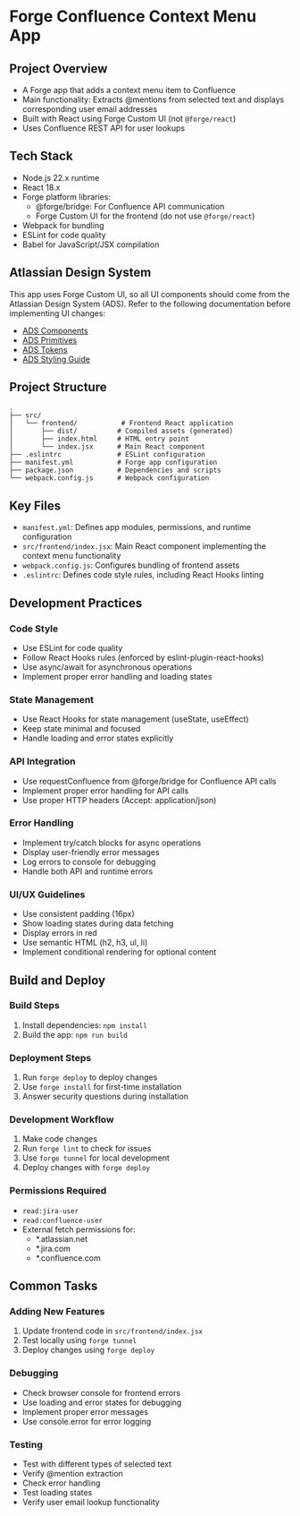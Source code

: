 # Forge Confluence Context Menu App

## Project Overview
- A Forge app that adds a context menu item to Confluence
- Main functionality: Extracts @mentions from selected text and displays corresponding user email addresses
- Built with React using Forge Custom UI (not `@forge/react`)
- Uses Confluence REST API for user lookups

## Tech Stack
- Node.js 22.x runtime
- React 18.x
- Forge platform libraries:
  - @forge/bridge: For Confluence API communication
  - Forge Custom UI for the frontend (do not use `@forge/react`)
- Webpack for bundling
- ESLint for code quality
- Babel for JavaScript/JSX compilation

## Atlassian Design System
This app uses Forge Custom UI, so all UI components should come from the Atlassian Design System (ADS).
Refer to the following documentation before implementing UI changes:
- [ADS Components](https://atlassian.design/llms-components.txt)
- [ADS Primitives](https://atlassian.design/llms-primitives.txt)
- [ADS Tokens](https://atlassian.design/llms-tokens.txt)
- [ADS Styling Guide](https://atlassian.design/llms-styling.txt)

## Project Structure
```
.
├── src/
│   └── frontend/           # Frontend React application
│       ├── dist/          # Compiled assets (generated)
│       ├── index.html     # HTML entry point
│       └── index.jsx      # Main React component
├── .eslintrc              # ESLint configuration
├── manifest.yml           # Forge app configuration
├── package.json           # Dependencies and scripts
└── webpack.config.js      # Webpack configuration
```

## Key Files
- `manifest.yml`: Defines app modules, permissions, and runtime configuration
- `src/frontend/index.jsx`: Main React component implementing the context menu functionality
- `webpack.config.js`: Configures bundling of frontend assets
- `.eslintrc`: Defines code style rules, including React Hooks linting

## Development Practices

### Code Style
- Use ESLint for code quality
- Follow React Hooks rules (enforced by eslint-plugin-react-hooks)
- Use async/await for asynchronous operations
- Implement proper error handling and loading states

### State Management
- Use React Hooks for state management (useState, useEffect)
- Keep state minimal and focused
- Handle loading and error states explicitly

### API Integration
- Use requestConfluence from @forge/bridge for Confluence API calls
- Implement proper error handling for API calls
- Use proper HTTP headers (Accept: application/json)

### Error Handling
- Implement try/catch blocks for async operations
- Display user-friendly error messages
- Log errors to console for debugging
- Handle both API and runtime errors

### UI/UX Guidelines
- Use consistent padding (16px)
- Show loading states during data fetching
- Display errors in red
- Use semantic HTML (h2, h3, ul, li)
- Implement conditional rendering for optional content

## Build and Deploy

### Build Steps
1. Install dependencies: `npm install`
2. Build the app: `npm run build`

### Deployment Steps
1. Run `forge deploy` to deploy changes
2. Use `forge install` for first-time installation
3. Answer security questions during installation

### Development Workflow
1. Make code changes
2. Run `forge lint` to check for issues
3. Use `forge tunnel` for local development
4. Deploy changes with `forge deploy`

### Permissions Required
- `read:jira-user`
- `read:confluence-user`
- External fetch permissions for:
  - *.atlassian.net
  - *.jira.com
  - *.confluence.com

## Common Tasks

### Adding New Features
1. Update frontend code in `src/frontend/index.jsx`
2. Test locally using `forge tunnel`
3. Deploy changes using `forge deploy`

### Debugging
- Check browser console for frontend errors
- Use loading and error states for debugging
- Implement proper error messages
- Use console.error for error logging

### Testing
- Test with different types of selected text
- Verify @mention extraction
- Check error handling
- Test loading states
- Verify user email lookup functionality
